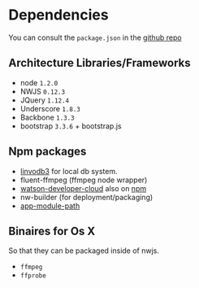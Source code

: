 # Dependencies

You can consult the `package.json` in the [github repo](https://github.com/OpenNewsLabs/autoEdit_2)

## Architecture Libraries/Frameworks

* node `1.2.0`
* NWJS `0.12.3`
* JQuery `1.12.4`
* Underscore `1.8.3`
* Backbone `1.3.3`
* bootstrap `3.3.6` + bootstrap.js

## Npm packages

* [linvodb3](https://github.com/Ivshti/linvodb3) for local db system.
* fluent-ffmpeg \(ffmpeg node wrapper\)
* [watson-developer-cloud](https://github.com/watson-developer-cloud/node-sdk#speech-to-text) also on [npm](https://www.npmjs.com/package/watson-developer-cloud)
* nw-builder \(for deployment/packaging\)
* [app-module-path](https://github.com/pietrop/nwjs_boilerplate#local-modules-path)

## Binaires for Os X

So that they can be packaged inside of nwjs.

* `ffmpeg` 
* `ffprobe`

